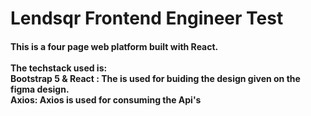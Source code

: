 # Lendsqr Frontend Engineer Test 

<h4> This is a four page web platform built with React.<br/><br>
The techstack used is:<br />
Bootstrap 5 & React : The is used for buiding the design given on the figma design. <br />
Axios: Axios is used for consuming the Api's</h4>
